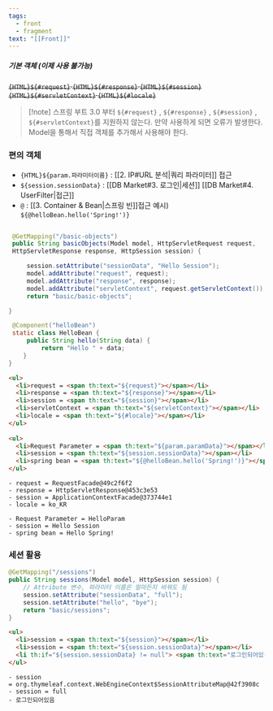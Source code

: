 ```yaml
---
tags:
  - front
  - fragment
text: "[[Front]]"
---
```

##### 기본 객체 (이제 사용 불가능)
~~`{HTML}${#request}`
`{HTML}${#response}`
`{HTML}${#session}`
`{HTML}${#servletContext}`
`{HTML}${#locale}`~~

> [!note] 스프링 부트 3.0 부터 
`${#request}` , `${#response}` , `${#session}` , `${#servletContext}`를  지원하지 않는다. 
  만약 사용하게 되면 오류가 발생한다. 
  Model을 통해서 직접 객체를 추가해서 사용해야 한다.
  
### 편의 객체
- `{HTML}${param.파라미터이름}` : [[2. IP#URL 분석|쿼리 파라미터]] 접근
- `${session.sessionData}` : [[DB Market#3. 로그인|세션]] [[DB Market#4. UserFilter|접근]]
- `@` : [[3. Container & Bean|스프링 빈]]접근                  예시) `${@helloBean.hello('Spring!')}`

~~~java

 @GetMapping("/basic-objects")
 public String basicObjects(Model model, HttpServletRequest request,
 HttpServletResponse response, HttpSession session) {

     session.setAttribute("sessionData", "Hello Session");
     model.addAttribute("request", request);
     model.addAttribute("response", response);
     model.addAttribute("servletContext", request.getServletContext());
     return "basic/basic-objects";

}

 @Component("helloBean")
 static class HelloBean {
     public String hello(String data) {
         return "Hello " + data;
	} 
}
~~~

~~~HTML
<ul>  
  <li>request = <span th:text="${request}"></span></li>  
  <li>response = <span th:text="${response}"></span></li>  
  <li>session = <span th:text="${session}"></span></li>  
  <li>servletContext = <span th:text="${servletContext}"></span></li>  
  <li>locale = <span th:text="${#locale}"></span></li>  
</ul>  
  
<ul>  
  <li>Request Parameter = <span th:text="${param.paramData}"></span></li>  
  <li>session = <span th:text="${session.sessionData}"></span></li>  
  <li>spring bean = <span th:text="${@helloBean.hello('Spring!')}"></span></li> 
</ul>

~~~

~~~Result
- request = RequestFacade@49c2f6f2
- response = HttpServletResponse@453c3e53
- session = ApplicationContextFacade@373744e1
- locale = ko_KR

- Request Parameter = HelloParam
- session = Hello Session
- spring bean = Hello Spring!
~~~


### 세션 활용
~~~java
@GetMapping("/sessions")  
public String sessions(Model model, HttpSession session) {  
	// Attribute 변수, 파라미터 이름은 얼마든지 바꿔도 됨
    session.setAttribute("sessionData", "full");  
    session.setAttribute("hello", "bye");
    return "basic/sessions";  
}
~~~

~~~HTML
<ul>  
  <li>session = <span th:text="${session}"></span></li>  
  <li>session = <span th:text="${session.sessionData}"></span></li>  
  <li th:if="${session.sessionData} != null"> <span th:text="로그인되어있음"></span></li>  
</ul>
~~~

~~~결과
- session = org.thymeleaf.context.WebEngineContext$SessionAttributeMap@42f3908c
- session = full
- 로그인되어있음
~~~
